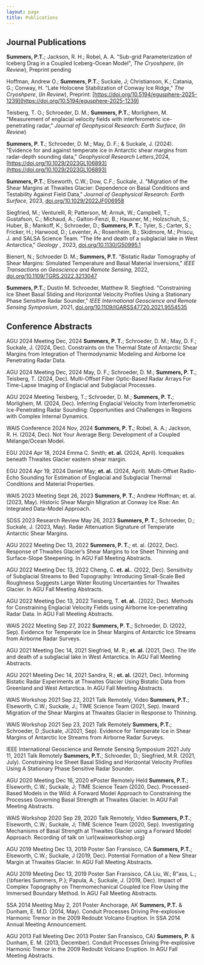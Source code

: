 ```yaml
---
layout: page
title: Publications
---
```

## Journal Publications

**Summers, P.T.**; Jackson, R. H.; Robel, A. A. 
"Sub-grid Parameterization of Iceberg Drag in a Coupled Iceberg-Ocean Model", _The Cryoshpere_, (_In Review_), Preprint pending

Hoffman, Andrew O.; **Summers, P.T.**; Suckale, J; Christianson, K.; Catania, G.; Conway, H. "Late Holocene Stabilization of Conway Ice Ridge," _The Cryoshpere_, (_In Review_), Preprint: [https://doi.org/10.5194/egusphere-2025-1239](https://doi.org/10.5194/egusphere-2025-1239)

Teisberg, T. O.; Schroeder, D. M.; **Summers, P.T.**; Morlighem, M. "Measurement of englacial velocity fields with interferometric ice-penetrating radar," _Journal of Geophysical Research: Earth Surface_, (_In Review_)

**Summers, P. T.**; Schroeder, D. M.; May, D. F.; & Suckale, J. (2024). "Evidence for and against temperate ice in Antarctic shear margins from radar-depth sounding data," _Geophysical Research Letters_,2024, [https://doi.org/10.1029/2023GL106893](https://doi.org/10.1029/2023GL106893)


**Summers, P.T.**; Elseworth, C.W.; Dow, C.F.; Suckale, J. 
"Migration of the Shear Margins at Thwaites Glacier: Dependence on Basal Conditions and Testability Against Field Data," _Journal of Geophysical Research: Earth Surface_, 2023, [doi.org/10.1029/2022JF006958](https://doi.org/10.1029/2022JF006958) 

Siegfried, M.; Venturelli, R; Patterson, M; Arnuk, W.; Campbell, T.; Gustafson, C.; Michaud, A.; Galton-Fenzi, B.; Hausner, M.; Holzschuh, S.; Huber, B.; Mankoff, K.; Schroeder, D.; **Summers, P. T.**; Tyler, S.; Carter, S.; Fricker, H.; Harwood, D.; Leventer, A.; Rosenheim, B.; Skidmore, M.; Priscu, J. and SALSA Science Team. "The life and death of a subglacial lake in West Antarctica," _Geology_ , 2023, [doi.org/10.1130/G50995.1](https://doi.org/10.1130/G50995.1) 

Bienert, N.; Schroeder D. M.; **Summers, P.T.**
"Bistatic Radar Tomography of Shear Margins: Simulated Temperature and Basal Material Inversions," _IEEE Transactions on Geoscience and Remote Sensing_, 2022, [doi.org/10.1109/TGRS.2022.3213047](https://doi.org/10.1109/TGRS.2022.3213047) 

**Summers, P.T.**;  Dustin M. Schroeder, Matthew R. Siegfried. 
"Constraining Ice Sheet Basal Sliding and Horizontal Velocity Profiles Using a Stationary Phase Sensitive Radar Sounder," _IEEE International Geoscience and Remote Sensing Symposium_, 2021, [doi.org/10.1109/IGARSS47720.2021.9554535](https://doi.org/10.1109/IGARSS47720.2021.9554535)

## Conference Abstracts

AGU 2024 Meeting
Dec, 2024
**Summers, P. T.**; Schroeder, D. M.; May, D. F.; Suckale, J.  (2024, Dec). Constraints on the Thermal State of Antarctic Shear Margins from Integration of Thermodynamic Modeling and Airborne Ice Penetrating Radar Data.

AGU 2024 Meeting
Dec, 2024
May, D. F.; Schroeder, D. M.; **Summers, P. T.**; Teisberg, T. (2024, Dec).  Multi-Offset Fiber Optic-Based Radar Arrays For Time-Lapse Imaging of Englacial and Subglacial Processes.


AGU 2024 Meeting
Teisberg, T.; Schroeder, D. M.; **Summers, P. T.**; Morlighem, M. (2024, Dec). Inferring Englacial Velocity from Interferometric Ice-Penetrating Radar Sounding: Opportunities and Challenges in Regions with Complex Internal Dynamics.

WAIS Conference 2024
Nov, 2024
**Summers, P. T.**; Robel, A. A.; Jackson, R. H. (2024, Dec). Not Your Average Berg: Development of a Coupled Mélange/Ocean Model.


EGU 2024
Apr 18, 2024
Emma C. Smith; **et. al.** (2024, April). Icequakes beneath Thwaites Glacier eastern shear margin.


EGU 2024
Apr 19, 2024
Daniel May; **et. al.** (2024, April). Multi-Offset Radio-Echo Sounding for Estimation of Englacial and Subglacial Thermal Conditions and Material Properties.

WAIS 2023 Meeting
Sept 26, 2023
**Summers, P. T.**; Andrew Hoffman; et. al. (2023, May). Historic Shear Margin Migration at Conway Ice Rise: An Integrated Data-Model Approach.

SDSS 2023 Research Review
May 26, 2023
**Summers, P. T.**; Schroeder, D.; Suckale, J. (2023, May). Radar Attenuation Signature of Temperate Antarctic Shear Margins.

AGU 2022 Meeting
Dec 13, 2022
**Summers, P. T.**; et. al. (2022, Dec). Response of Thwaites Glacier’s Shear Margins to Ice Sheet Thinning and Surface-Slope Steepening. In AGU Fall Meeting Abstracts.

AGU 2022 Meeting
Dec 13, 2022
Cheng, C. **et. al.**. (2022, Dec). Sensitivity of Subglacial Streams to Bed Topography: Introducing Small-Scale Bed Roughness Suggests Large Water Routing Uncertainties for Thwaites Glacier. In AGU Fall Meeting Abstracts.

AGU 2022 Meeting
Dec 13, 2022
Teisberg, T. **et. al.**. (2022, Dec). Methods for Constraining Englacial Velocity Fields using Airborne Ice-penetrating Radar Data. In AGU Fall Meeting Abstracts.

WAIS 2022 Meeting
Sep 27, 2022
**Summers, P. T.**; Schroeder, D. (2022, Sep). Evidence for Temperate Ice in Shear Margins of Antarctic Ice Streams from Airborne Radar Surveys.

AGU 2021 Meeting
Dec 14, 2021
Siegfried, M. R.; **et. al.** (2021, Dec). The life and death of a subglacial lake in West Antarctica. In AGU Fall Meeting Abstracts.

AGU 2021 Meeting Dec 14, 2021
Sandra, R.; **et. al.** (2021, Dec). Informing Bistatic Radar Experiments at Thwaites Glacier Using Bistatic Data from Greenland and West Antarctica. In AGU Fall Meeting Abstracts.

WAIS Workshop 2021
Sep 22, 2021 Talk Remotely, Video
**Summers, P.T.**; Elseworth, C.W.; Suckale, J.; TIME Science Team (2021, Sep). Inward Migration of the Shear Margins at Thwaites Glacier in Response to Thinning.

WAIS Workshop 2021
Sep 23, 2021 Talk Remotely 
**Summers, P.T.**; Schroeder, D ;Suckale, J(2021, Sep). Evidence for Temperate Ice in Shear Margins of Antarctic Ice Streams from Airborne Radar Surveys.

IEEE International Geoscience and Remote Sensing Symposium 2021
July 11, 2021 Talk Remotely
**Summers, P.T.**; Schroeder, D.; Siegfried, M.R. (2021, July). Constraining Ice Sheet Basal Sliding and Horizontal Velocity Profiles Using A Stationary Phase Sensitive Radar Sounder.

AGU 2020 Meeting
Dec 16, 2020 ePoster Remotely Held
**Summers, P.T.**; Elseworth, C.W.; Suckale, J; TIME Science Team (2020, Dec). Processed-Based Models in the Wild: A Forward Model Approach to Constraining the Processes Governing Basal Strength at Thwaites Glacier. In AGU Fall Meeting Abstracts.

WAIS Workshop 2020
Sep 29, 2020 Talk Remotely, Video
**Summers, P.T.**; Elseworth, C.W.; Suckale, J; TIME Science Team (2020, Sep). Investigating Mechanisms of Basal Strength at Thwaites Glacier using a Forward Model Approach. Recording of talk on \url{waisworkshop.org}

AGU 2019 Meeting
Dec 13, 2019 Poster San Fransisco, CA
**Summers, P.T.**; Elseworth, C.W.; Suckale, J (2019, Dec). Potential Formation of a New Shear Margin at Thwaites Glacier. In AGU Fall Meeting Abstracts.

AGU 2019 Meeting
Dec 13, 2019 Poster San Fransisco, CA
Liu, W.; R\"ass, L.; {\bfseries Summers, P.}; Papula, A.; Suckale, J. (2019, Dec). Impact of Complex Topography on Thermomechanical Coupled Ice Flow Using the Immersed Boundary Method. In AGU Fall Meeting Abstracts.

SSA 2014 Meeting May 2, 201
Poster Anchorage, AK
**Summers, P.T.** & Dunham, E. M.D. (2014, May). Conduit Processes Driving Pre-explosive Harmonic Tremor in the 2009 Redoubt Volcano Eruption. In SSA 2014 Annual Meeting Announcement.

AGU 2013 Fall Meeting Dec 2013
Poster San Fransisco, CA}
**Summers, P.** & Dunham, E. M. (2013, December). Conduit Processes Driving Pre-explosive Harmonic Tremor in the 2009 Redoubt Volcano Eruption. In AGU Fall Meeting Abstracts.
